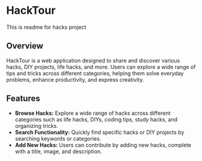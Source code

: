 ﻿# HackTour
This is readme for hacks project

## Overview
HackTour is a web application designed to share and discover various hacks, DIY projects, life hacks, and more. Users can explore a wide range of tips and tricks across different categories, helping them solve everyday problems, enhance productivity, and express creativity.

## Features
- **Browse Hacks:** Explore a wide range of hacks across different categories such as life hacks, DIYs, coding tips, study hacks, and organizing tricks.
- **Search Functionality:** Quickly find specific hacks or DIY projects by searching keywords or categories.
- **Add New Hacks:** Users can contribute by adding new hacks, complete with a title, image, and description.
